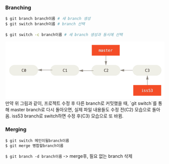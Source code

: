 ### Branching

```bash
$ git branch branch이름 # 새 branch 생성
$ git switch branch이름 # branch 선택

$ git switch -c branch이름 # 새 branch 생성과 동시에 선택
```

<img src = "../Images/basic-branching-3.png">
만약 위 그림과 같이, 프로젝트 수정 후 다른 branch로 커밋했을 때, `git switch`를 통해 master branch로 다시 돌아오면, 실제 파일 내용들도 수정 전(C2) 모습으로 돌아옴. iss53 branch로 switch하면 수정 후(C3) 모습으로 또 바뀜.

<br/>

### Merging

```bash
$ git switch 메인이될branch이름
$ git merge 병합할branch이름
```

`$ git branch -d branch이름` -> merge후, 필요 없는 branch 삭제